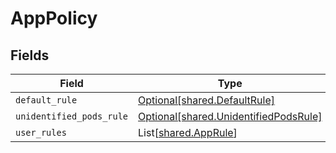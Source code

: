 # AppPolicy


## Fields

| Field                                                                                | Type                                                                                 | Required                                                                             | Description                                                                          |
| ------------------------------------------------------------------------------------ | ------------------------------------------------------------------------------------ | ------------------------------------------------------------------------------------ | ------------------------------------------------------------------------------------ |
| `default_rule`                                                                       | [Optional[shared.DefaultRule]](../../models/shared/defaultrule.md)                   | :heavy_minus_sign:                                                                   | N/A                                                                                  |
| `unidentified_pods_rule`                                                             | [Optional[shared.UnidentifiedPodsRule]](../../models/shared/unidentifiedpodsrule.md) | :heavy_minus_sign:                                                                   | N/A                                                                                  |
| `user_rules`                                                                         | List[[shared.AppRule](../../models/shared/apprule.md)]                               | :heavy_minus_sign:                                                                   | N/A                                                                                  |
